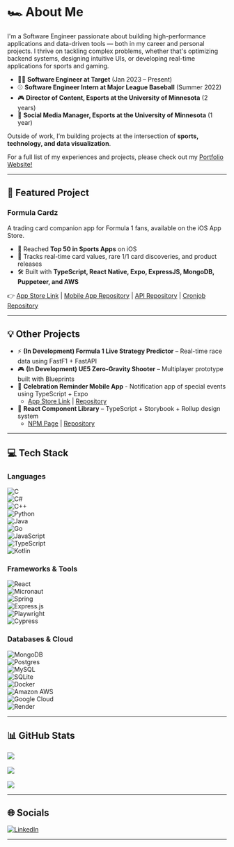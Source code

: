# 🏎️ About Me

I'm a Software Engineer passionate about building high-performance applications and data-driven tools — both in my career and personal projects. I thrive on tackling complex problems, whether that's optimizing backend systems, designing intuitive UIs, or developing real-time applications for sports and gaming.

- 👨‍💻 **Software Engineer at Target** (Jan 2023 – Present)
- ⚾ **Software Engineer Intern at Major League Baseball** (Summer 2022)
- 🎮 **Director of Content, Esports at the University of Minnesota** (2 years)
- 📱 **Social Media Manager, Esports at the University of Minnesota** (1 year)

Outside of work, I’m building projects at the intersection of **sports, technology, and data visualization**.

For a full list of my experiences and projects, please check out my [Portfolio Website!](https://mdixey17.github.io/matt-dixey/#/)

---

## 📱 Featured Project

### Formula Cardz
A trading card companion app for Formula 1 fans, available on the iOS App Store.
- 🚀 Reached **Top 50 in Sports Apps** on iOS
- 🔎 Tracks real-time card values, rare 1/1 card discoveries, and product releases
- 🛠 Built with **TypeScript, React Native, Expo, ExpressJS, MongoDB, Puppeteer, and AWS**

👉 [App Store Link](https://apps.apple.com/us/app/formula-cardz/id6749519000) | [Mobile App Repository](https://github.com/MDixey17/formula-cardz-app) | [API Repository](https://github.com/MDixey17/formula-cardz-api) | [Cronjob Repository](https://github.com/MDixey17/formula-cardz-schedulers)

---

## 💡 Other Projects
- ⚡ **(In Development) Formula 1 Live Strategy Predictor** – Real-time race data using FastF1 + FastAPI
- 🎮 **(In Development) UE5 Zero-Gravity Shooter** – Multiplayer prototype built with Blueprints
- 🎈 **Celebration Reminder Mobile App** - Notification app of special events using TypeScript + Expo
  - [App Store Link](https://apps.apple.com/us/app/celebration-reminder/id6744367631) | [Repository](https://github.com/MDixey17/celebrate-reminder-app)
- 🧩 **React Component Library** – TypeScript + Storybook + Rollup design system
  - [NPM Page](https://www.npmjs.com/package/blue-titanium-ui) | [Repository](https://github.com/MDixey17/blue-titanium)

---

## 💻 Tech Stack

### Languages
![C](https://img.shields.io/badge/c-%2300599C.svg?style=for-the-badge&logo=c&logoColor=white)  
![C#](https://img.shields.io/badge/c%23-%23239120.svg?style=for-the-badge&logo=csharp&logoColor=white)  
![C++](https://img.shields.io/badge/c++-%2300599C.svg?style=for-the-badge&logo=c%2B%2B&logoColor=white)  
![Python](https://img.shields.io/badge/python-3670A0?style=for-the-badge&logo=python&logoColor=ffdd54)  
![Java](https://img.shields.io/badge/java-%23ED8B00.svg?style=for-the-badge&logo=openjdk&logoColor=white)  
![Go](https://img.shields.io/badge/go-%2300ADD8.svg?style=for-the-badge&logo=go&logoColor=white)  
![JavaScript](https://img.shields.io/badge/javascript-%23323330.svg?style=for-the-badge&logo=javascript&logoColor=%23F7DF1E)  
![TypeScript](https://img.shields.io/badge/typescript-%23007ACC.svg?style=for-the-badge&logo=typescript&logoColor=white)  
![Kotlin](https://img.shields.io/badge/kotlin-%237F52FF.svg?style=for-the-badge&logo=kotlin&logoColor=white)

### Frameworks & Tools
![React](https://img.shields.io/badge/react-%2320232a.svg?style=for-the-badge&logo=react&logoColor=%2361DAFB)  
![Micronaut](https://img.shields.io/badge/Micronaut-333333.svg?style=for-the-badge&logo=micronaut&logoColor=white)  
![Spring](https://img.shields.io/badge/spring-%236DB33F.svg?style=for-the-badge&logo=spring&logoColor=white)  
![Express.js](https://img.shields.io/badge/express.js-%23404d59.svg?style=for-the-badge&logo=express&logoColor=%2361DAFB)  
![Playwright](https://img.shields.io/badge/playwright-2EAD33.svg?style=for-the-badge&logo=playwright&logoColor=white)  
![Cypress](https://img.shields.io/badge/cypress-17202C.svg?style=for-the-badge&logo=cypress&logoColor=white)

### Databases & Cloud
![MongoDB](https://img.shields.io/badge/MongoDB-%234ea94b.svg?style=for-the-badge&logo=mongodb&logoColor=white)  
![Postgres](https://img.shields.io/badge/postgres-%23316192.svg?style=for-the-badge&logo=postgresql&logoColor=white)  
![MySQL](https://img.shields.io/badge/mysql-%2300000f.svg?style=for-the-badge&logo=mysql&logoColor=white)  
![SQLite](https://img.shields.io/badge/sqlite-%2307405e.svg?style=for-the-badge&logo=sqlite&logoColor=white)  
![Docker](https://img.shields.io/badge/docker-%230db7ed.svg?style=for-the-badge&logo=docker&logoColor=white)  
![Amazon AWS](https://img.shields.io/badge/Amazon%20AWS-%23FF9900.svg?style=for-the-badge&logo=amazonaws&logoColor=white)  
![Google Cloud](https://img.shields.io/badge/Google%20Cloud-%234285F4.svg?style=for-the-badge&logo=google-cloud&logoColor=white)  
![Render](https://img.shields.io/badge/Render-%2346E3B7.svg?style=for-the-badge&logo=render&logoColor=white)


---

## 📊 GitHub Stats

![](https://github-readme-stats.vercel.app/api?username=MDixey17&theme=dark&hide_border=false&include_all_commits=true&count_private=true)<br/>  
![](https://github-readme-streak-stats.herokuapp.com/?user=MDixey17&theme=dark&hide_border=false)<br/>  
![](https://github-readme-stats.vercel.app/api/top-langs/?username=MDixey17&theme=dark&hide_border=false&layout=compact)

---

## 🌐 Socials
[![LinkedIn](https://img.shields.io/badge/LinkedIn-%230077B5.svg?logo=linkedin&logoColor=white)](https://linkedin.com/in/matt-dixey)

---
